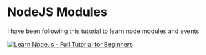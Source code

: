 # NodeJS Modules

I have been following this tutorial to learn node modules and events

[![Learn Node.js - Full Tutorial for Beginners](http://img.youtube.com/vi/RLtyhwFtXQA/0.jpg)](https://www.youtube.com/watch?v=RLtyhwFtXQA "Learn Node.js - Full Tutorial for Beginners")

